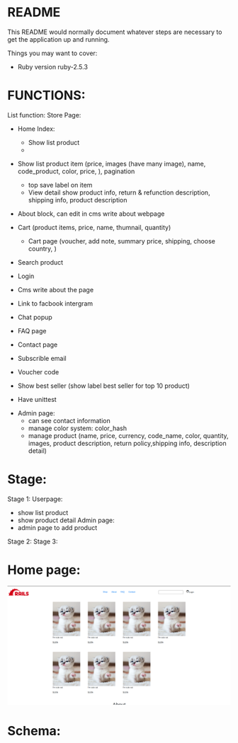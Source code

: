 # README

This README would normally document whatever steps are necessary to get the
application up and running.

Things you may want to cover:

* Ruby version
ruby-2.5.3

# FUNCTIONS:

List function:
Store Page:
  * Home Index:
    * Show list product
    *  
  * Show list product item (price, images (have many image), name, code_product, color, price, ), pagination
    * top save label on item
    * View detail show product info, return & refunction description, shipping info, product description
  * About block, can edit in cms write about webpage
  * Cart (product items, price, name, thumnail, quantity)
    * Cart page (voucher, add note, summary price, shipping, choose country, )
  * Search product
  * Login
  * Cms write about the page
  * Link to facbook intergram
  * Chat popup
  * FAQ page
  * Contact page

  * Subscrible email
  * Voucher code
  * Show best seller (show label best seller for top 10 product)
  * Have unittest
- Admin page:
  * can see contact information
  * manage color system:
    color_hash
  * manage product
    (name, price, currency, code_name, color, quantity, images, product description, return policy,shipping info, description detail)
# Stage:
Stage 1:
Userpage:
+ show list product
+ show product detail
Admin page:
+ admin page to add product

Stage 2:
Stage 3:

# Home page:
![firstImage](public/images/homepage110123.png)

# Schema:
